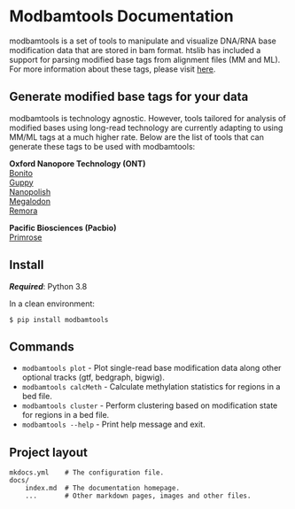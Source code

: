 # Modbamtools Documentation

modbamtools is a set of tools to manipulate and visualize DNA/RNA base modification data that are stored in bam format. htslib has included a support for parsing modified base tags from alignment files (MM and ML). For more information about these tags, please visit [here](http://samtools.github.io/hts-specs/SAMtags.pdf).

## Generate modified base tags for your data
modbamtools is technology agnostic. However, tools tailored for analysis of modified bases using long-read technology are currently adapting to using MM/ML tags at a much higher rate. Below are the list of tools that can generate these tags to be used with modbamtools:

**Oxford Nanopore Technology (ONT)**  
[Bonito](https://github.com/nanoporetech/bonito)  
[Guppy](https://community.nanoporetech.com/downloads)  
[Nanopolish](https://github.com/jts/nanopolish)  
[Megalodon](https://github.com/nanoporetech/megalodon)  
[Remora](https://github.com/nanoporetech/remora)

**Pacific Biosciences (Pacbio)**  
[Primrose](https://github.com)

## Install

**<em>Required</em>**: Python 3.8

In a clean environment: 

<pre><code class="shell">$ pip install modbamtools</code></pre>





## Commands

* `modbamtools plot` - Plot single-read base modification data along other optional tracks (gtf, bedgraph, bigwig).
* `modbamtools calcMeth` - Calculate methylation statistics for regions in a bed file.
* `modbamtools cluster` - Perform clustering based on modification state for regions in a bed file.
* `modbamtools --help` - Print help message and exit.

## Project layout

    mkdocs.yml    # The configuration file.
    docs/
        index.md  # The documentation homepage.
        ...       # Other markdown pages, images and other files.
